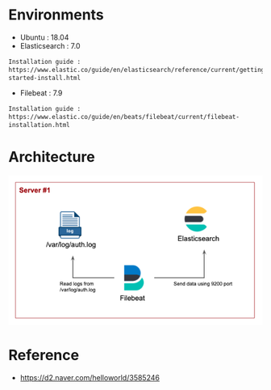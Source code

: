 # Environments
* Ubuntu : 18.04
* Elasticsearch : 7.0
```
Installation guide :
https://www.elastic.co/guide/en/elasticsearch/reference/current/getting-started-install.html
```
* Filebeat : 7.9
```
Installation guide :
https://www.elastic.co/guide/en/beats/filebeat/current/filebeat-installation.html
```

# Architecture
![alt text](img/architecture.png)

# Reference
* https://d2.naver.com/helloworld/3585246
